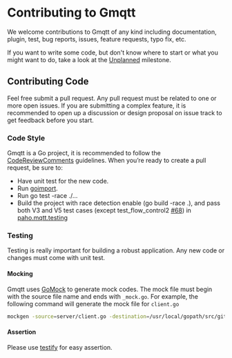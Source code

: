 # Contributing to Gmqtt

We welcome contributions to Gmqtt of any kind including documentation, plugin, test, bug reports, issues, feature requests, typo fix, etc.

If you want to write some code, but don't know where to start or what you might want to do, take a look at the [Unplanned](https://github.com/lab5e/lmqtt/milestone/2) milestone.

## Contributing Code

Feel free submit a pull request. Any pull request must be related to one or more open issues.
If you are submitting a complex feature, it is recommended to open up a discussion or design proposal on issue track to get feedback before you start.

### Code Style

Gmqtt is a Go project, it is recommended to follow the [CodeReviewComments](https://github.com/golang/go/wiki/CodeReviewComments) guidelines.
When you’re ready to create a pull request, be sure to:

* Have unit test for the new code.
* Run [goimport](https://godoc.org/golang.org/x/tools/cmd/goimports).
* Run go test -race ./...
* Build the project with race detection enable (go build -race .), and pass both V3 and V5 test cases (except test_flow_control2 [#68](https://github.com/eclipse/paho.mqtt.testing/issues/68)) in [paho.mqtt.testing](https://github.com/eclipse/paho.mqtt.testing/tree/master/interoperability)

### Testing

Testing is really important for building a robust application. Any new code or changes must come with unit test.

#### Mocking

Gmqtt uses [GoMock](https://github.com/golang/mock) to generate mock codes. The mock file must begin with the source file name and ends with `_mock.go`. For example, the following command will generate the mock file for `client.go`

```bash
mockgen -source=server/client.go -destination=/usr/local/gopath/src/github.com/lab5e/lmqtt/server/client_mock.go -package=server -self_package=github.com/lab5e/lmqtt/server
```

#### Assertion

Please use [testify](https://github.com/stretchr/testify) for easy assertion.
